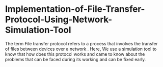 # Implementation-of-File-Transfer-Protocol-Using-Network-Simulation-Tool
The term File transfer protocol refers to a process that involves the transfer of files between devices over a network . Here, We use a simulation tool to know that how does this protocol works and came to know about the problems that can be faced during its working and can be fixed early.
